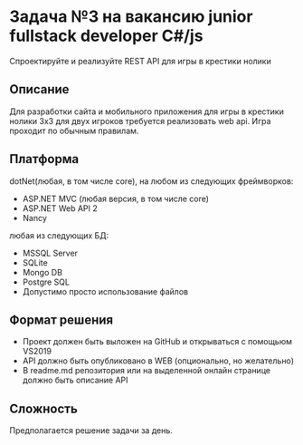 # Задача №3 на вакансию junior fullstack developer C#/js

Спроектируйте и реализуйте REST API для игры в крестики нолики

## Описание

Для разработки сайта и мобильного приложения для игры в крестики нолики 3x3 для двух игроков требуется реализовать web api. Игра проходит по обычным правилам.

## Платформа

dotNet(любая, в том числе core), на любом из следующих фреймворков:
* ASP.NET MVC (любая версия, в том числе core) 
* ASP.NET Web API 2
* Nancy 

любая из следующих БД:
* MSSQL Server
* SQLite
* Mongo DB
* Postgre SQL
* Допустимо просто использование файлов

## Формат решения

* Проект должен быть выложен на GitHub и открываться с помощьюм VS2019
* API должно быть опубликовано в WEB (опционально, но желательно)
* В readme.md репозитория или на выделенной онлайн странице должно быть описание API

## Сложность

Предполагается решение задачи за день.
